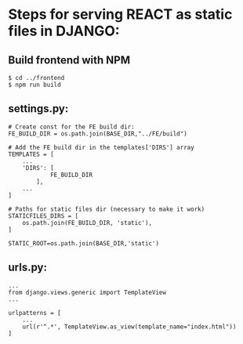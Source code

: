 # Steps for serving REACT as static files in DJANGO:

## Build frontend with NPM
```
$ cd ../frontend
$ npm run build
```

## settings.py:
```
# Create const for the FE build dir:
FE_BUILD_DIR = os.path.join(BASE_DIR,"../FE/build")

# Add the FE build dir in the templates['DIRS'] array
TEMPLATES = [
	...
	'DIRS': [
            FE_BUILD_DIR
        ],
	...
]

# Paths for static files dir (necessary to make it work)
STATICFILES_DIRS = [
    os.path.join(FE_BUILD_DIR, 'static'),
]

STATIC_ROOT=os.path.join(BASE_DIR,'static')
```

## urls.py:
```
...
from django.views.generic import TemplateView
...

urlpatterns = [
    ...
    url(r'^.*', TemplateView.as_view(template_name="index.html"))
]
```
